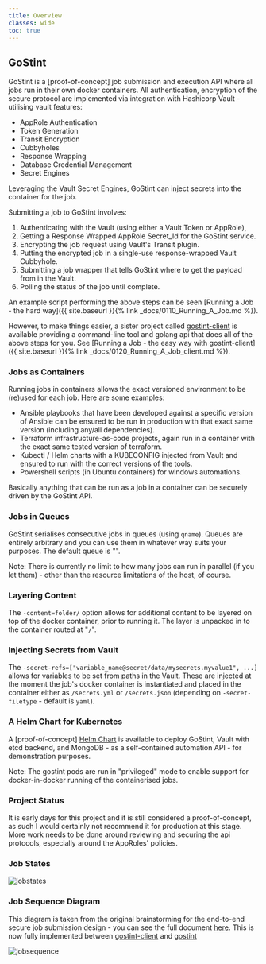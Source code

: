 ```yaml
---
title: Overview
classes: wide
toc: true
---
```

## GoStint
GoStint is a [proof-of-concept] job submission and execution API where all jobs run in their
own docker containers.  All authentication, encryption of the secure protocol
are implemented via integration with Hashicorp Vault - utilising vault features:

* AppRole Authentication
* Token Generation
* Transit Encryption
* Cubbyholes
* Response Wrapping
* Database Credential Management
* Secret Engines

Leveraging the Vault Secret Engines, GoStint can inject secrets into the container
for the job.

Submitting a job to GoStint involves:

1. Authenticating with the Vault (using either a Vault Token or AppRole),
2. Getting a Response Wrapped AppRole Secret_Id for the GoStint service.
3. Encrypting the job request using Vault's Transit plugin.
4. Putting the encrypted job in a single-use response-wrapped Vault Cubbyhole.
5. Submitting a job wrapper that tells GoStint where to get the payload from in the Vault.
6. Polling the status of the job until complete.

An example script performing the above steps can be seen
[Running a Job - the hard way]({{ site.baseurl }}{% link _docs/0110_Running_A_Job.md %}).

However, to make things easier, a sister project called
[gostint-client](https://github.com/goethite/gostint-client)
is available providing a command-line tool and golang api that does all of the above steps
for you. See
[Running a Job - the easy way with gostint-client]({{ site.baseurl }}{% link _docs/0120_Running_A_Job_client.md %}).

### Jobs as Containers
Running jobs in containers allows the exact versioned environment to be (re)used
for each job. Here are some examples:

* Ansible playbooks that have been developed against a specific version of Ansible
  can be ensured to be run in production with that exact same version (including any/all
  dependencies).
* Terraform infrastructure-as-code projects, again run in a container with the exact
  same tested version of terraform.
* Kubectl / Helm charts with a KUBECONFIG injected from Vault and ensured to run
  with the correct versions of the tools.
* Powershell scripts (in Ubuntu containers) for windows automations.

Basically anything that can be run as a job in a container can be securely driven
by the GoStint API.

### Jobs in Queues
GoStint serialises consecutive jobs in queues (using `qname`). Queues are entirely
arbitrary and you can use them in whatever way suits your purposes.
The default queue is "".

Note: There is currently no limit to how many jobs can run in parallel (if you
let them) - other than the resource limitations of the host, of course.

### Layering Content
The `-content=folder/` option allows for additional content to be layered on top
of the docker container, prior to running it.  The layer is unpacked in to the
container routed at "`/`".

### Injecting Secrets from Vault
The `-secret-refs=["variable_name@secret/data/mysecrets.myvalue1", ...]` allows for variables
to be set from paths in the Vault.  These are injected at the moment the job's docker
container is instantiated and placed in the container either as `/secrets.yml` or
`/secrets.json`  (depending on `-secret-filetype` - default is `yaml`).

### A Helm Chart for Kubernetes
A [proof-of-concept] [Helm Chart](https://github.com/goethite/gostint-helm)
is available to deploy GoStint, Vault with etcd
backend, and MongoDB - as a self-contained automation API - for demonstration
purposes.

Note: The gostint pods are run in "privileged" mode to enable
support for docker-in-docker running of the containerised jobs.

### Project Status
It is early days for this project and it is still considered a proof-of-concept,
as such I would certainly not recommend it for production at this stage.
More work needs to be done around reviewing and securing the api protocols,
especially around the AppRoles' policies.

### Job States
![jobstates](https://raw.githubusercontent.com/goethite/gostint/master/docs/jobstates.mermaid.png)

### Job Sequence Diagram
This diagram is taken from the original brainstorming for the end-to-end
secure job submission design - you can see the full document
[here](https://github.com/goethite/gostint/blob/master/docs/jobsequence.md).
This is now fully implemented between
[gostint-client](https://github.com/goethite/gostint-client)
and
[gostint](https://github.com/goethite/gostint)

![jobsequence](https://raw.githubusercontent.com/goethite/gostint/master/docs/job_via_intermediary.mermaid.png)
